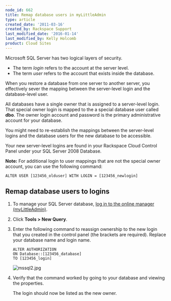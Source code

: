 ```yaml
---
node_id: 662
title: Remap database users in myLittleAdmin
type: article
created_date: '2011-03-16'
created_by: Rackspace Support
last_modified_date: '2016-01-14'
last_modified_by: Kelly Holcomb
product: Cloud Sites
---
```


Microsoft SQL Server has two logical layers of security.

-   The term *login* refers to the account at the server level.
-   The term *user* refers to the account that exists inside
    the database.

When you restore a database from one server to another server, you
effectively sever the mapping between the server-level login and the
database-level user.

All databases have a single owner that is assigned to a server-level
login. That special owner login is mapped to the a special database user
called **dbo**. The owner login account and password is the primary
administrative account for your database.

You might need to re-establish the mappings between the server-level
logins and the database users for the new database to be accessible.

Your new server-level logins are found in your Rackspace Cloud Control
Panel under your SQL Server 2008 Database.

**Note:** For additional login to user mappings that are not the special
owner account, you can use the following command:

    ALTER USER [123456_olduser] WITH LOGIN = [123456_newlogin]

Remap database users to logins
------------------------------

1.  To manage your SQL Server database, [log in to the online
    manager (myLittleAdmin)](/how-to/rackspace-cloud-sites-essentials-mylittleadmin-database-management-interface "Working with a MSSQL database").
2.  Click **Tools &gt; New Query**.
3.  Enter the following command to reassign ownership to the new login
    that you created in the control panel (the brackets are required).
    Replace your database name and login name.

        ALTER AUTHORIZATION
        ON Database::[123456_database]
        TO [123456_login]

    ![mssql2.jpg](http://c0476992.cdn.cloudfiles.rackspacecloud.com/mssql2.jpg)

4.  Verify that the command worked by going to your database and viewing
    the properties.

    The login should now be listed as the new owner.



